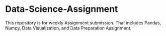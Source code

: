 # Data-Science-Assignment
This repository is for weekly Assignment submission. That includes Pandas, Numpy, Data Visualization, and Data Preparation Assignment. 
